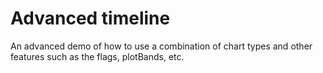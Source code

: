 # Advanced timeline

An advanced demo of how to use a combination of chart types and other features such as the flags, plotBands, etc. 